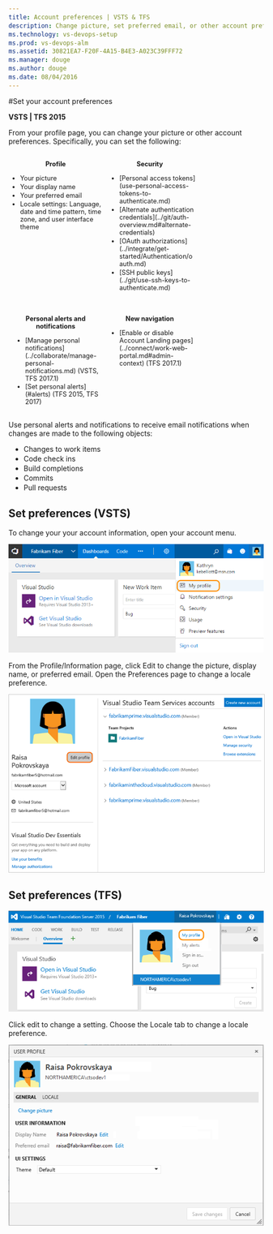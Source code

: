```yaml
---
title: Account preferences | VSTS & TFS
description: Change picture, set preferred email, or other account preferences from your account profile in VS VSTS (VSTS) or Team Foundation Server (TFS) 
ms.technology: vs-devops-setup
ms.prod: vs-devops-alm
ms.assetid: 30821EA7-F20F-4A15-B4E3-A023C39FFF72
ms.manager: douge
ms.author: douge
ms.date: 08/04/2016
---
```


#Set your account preferences

**VSTS | TFS 2015**

From your profile page, you can change your picture or other account preferences. Specifically, you can set the following:  

<div style="float:left;width:180px;margin:3px;font-size:90%">
<p style="font-weight:bold;padding-bottom:0px;text-align:center;">Profile</p>
<ul style="padding-left:20px">
<li style="margin-bottom:2px">Your picture</li>
<li style="margin-bottom:2px">Your display name</li>
<li style="margin-bottom:2px">Your preferred email</li>
<li style="margin-bottom:2px">Locale settings: Language, date and time pattern, time zone, and user interface theme</li>
</ul>


</div>


<div style="float:left;width:180px;margin:3px;font-size:90%">
<p style="font-weight:bold;padding-bottom:0px;text-align:center;">Security</p>
<ul style="padding-left:30px">
<li style="margin-bottom:2px">[Personal access tokens](use-personal-access-tokens-to-authenticate.md)</li>
<li style="margin-bottom:2px">[Alternate authentication credentials](../git/auth-overview.md#alternate-credentials)</li>
<li style="margin-bottom:2px">[OAuth authorizations](../integrate/get-started/Authentication/oauth.md)</li>
<li style="margin-bottom:2px">[SSH public keys](../git/use-ssh-keys-to-authenticate.md)</li>

</ul>
<br/>

</div>

<div style="float:left;width:180px;margin:3px;font-size:90%">
<p style="font-weight:bold;padding-bottom:0px;text-align:center;">Personal alerts and notifications</p>
<ul style="padding-left:30px">
<li style="margin-bottom:1px">[Manage personal notifications](../collaborate/manage-personal-notifications.md) (VSTS, TFS 2017.1)</li>
<li style="margin-bottom:2px">[Set personal alerts](#alerts) (TFS 2015, TFS 2017)</li>
</ul>

</div>

<div style="float:left;width:180px;margin:3px;font-size:90%">
<p style="font-weight:bold;padding-bottom:0px;text-align:center;">New navigation</p>
<ul style="padding-left:30px">
<li style="margin-bottom:2px">[Enable or disable Account Landing pages](../connect/work-web-portal.md#admin-context) (TFS 2017.1)</li>
</ul>
</div>


<div style="clear:left;font-size:100%">
</div>

<p>Use personal alerts and notifications to receive email notifications when changes are made to the following objects: </p>
<ul style="padding-left:30px">
<li style="margin-bottom:2px">Changes to work items</li>
<li style="margin-bottom:2px">Code check ins</li>
<li style="margin-bottom:2px">Build completions</li>
<li style="margin-bottom:2px">Commits</li>
<li style="margin-bottom:2px">Pull requests</li>
</ul>

## Set preferences (VSTS)   

To change your your account information, open your account menu.  

![VSTS, My Profile link on Account menu](_img/account-prefs/open-profile-team-services.png)  

From the Profile/Information page, click Edit to change the picture, display name, or preferred email. Open the Preferences page to change a locale preference.  

<!---
![VSTS, Profile page](_img/account-prefs/account-pref-ts-profile-page.png)
-->
<img src="_img/account-prefs/team-services-profile-dialog-co.png" alt="VSTS, Profile page" style="border: 1px solid #CCCCCC;" />  





## Set preferences (TFS)    

![TFS, My Profile link on Account menu](_img/account-prefs/open-profile.png)  

Click edit to change a setting. Choose the Locale tab to change a locale preference.  

![TFS, Set preferences](_img/account-prefs/account-prefs-tfs-user-profile.png)

